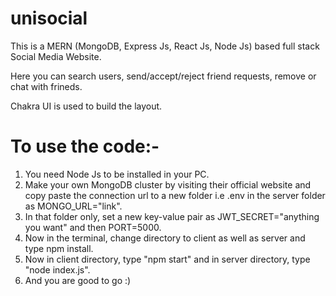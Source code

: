 # unisocial

This is a MERN (MongoDB, Express Js, React Js, Node Js) based full stack Social Media Website.

Here you can search users, send/accept/reject friend requests, remove or chat with frineds.

Chakra UI is used to build the layout.

# To use the code:-

1. You need Node Js to be installed in your PC.
2. Make your own MongoDB cluster by visiting their official website and copy paste the connection url to a new folder i.e .env in the server folder as MONGO_URL="link".
3. In that folder only, set a new key-value pair as JWT_SECRET="anything you want" and then PORT=5000.
4. Now in the terminal, change directory to client as well as server and type npm install.
5. Now in client directory, type "npm start" and in server directory, type "node index.js".
6. And you are good to go :)
